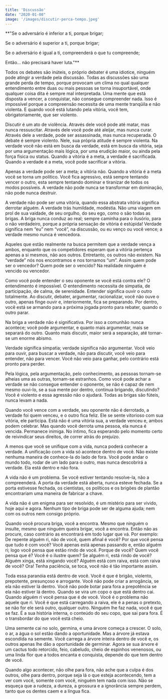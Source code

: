 ```yaml
---
title: 'Discussão'
date: "2020-01-08"
image: '/images/discutir-perca-tempo.jpeg'
---
```


**"Se o adversário é inferior a ti, porque brigar;

Se o adversário é superior a ti, porque brigar;

Se o adversário é igual a ti, compreenderá o que tu compreende;

Então… não precisará haver luta."**

Todos os debates são inúteis, o próprio debater é uma idiotice, ninguém pode atingir a verdade pela discussão. Todas as discussões são uma grande perda de tempo, porque provocam um clima no qual qualquer entendimento entre duas ou mais pessoas se torna insuportável, onde qualquer coisa dita é sempre mal interpretada. Uma mente que está disposta a vencer, a conquistar, não consegue compreender nada. Isso é impossível porque a compreensão necessita de uma mente tranqüila e não violenta. E quando você está lutando pela vitória, você tem, obrigatoriamente, que ser violento.

Discutir é um ato de violência. Através dele você pode até matar, mas nunca ressuscitar. Através dele você pode até aleijar, mas nunca curar. Através dele a verdade, pode ser assassinada, mas nunca recuperada. O debate é sempre violento. Nele, sua própria atitude é sempre violenta. Na verdade você não está em busca da verdade, está em busca da vitória, seja por uma argumentação mais lógica, por uma erudição maior, ou ainda pela força física ou status. Quando a vitória é a meta, a verdade é sacrificada. Quando a verdade é a meta, você pode sacrificar a vitória.

Apenas a verdade pode ser a meta; a vitória não. Quando a vitória é a meta você se torna um político. Você fica agressivo, está sempre tentando vencer o outro, esta sempre tentando dominar e tiranizar de todos os modos possíveis. A verdade não pode nunca se transformar em dominação, não pode nunca destruir.

A verdade não pode ser uma vitória, quando essa abstrata vitória significa derrotar alguém. A verdade trás humildade, modéstia. Não uma viagem em prol de sua vaidade, de seu orgulho, do seu ego, como o são todas as brigas. A briga nunca conduz ao real; sempre caminha para o ilusório, para o não verdadeiro, porque a própria sensação de vitória é estúpida! Verdade significa nem “eu” nem “você”, na discussão, ou eu venço ou você vence; a verdade mesmo nunca é vencedora.

Aqueles que estão realmente na busca permitem que a verdade vença a ambos, enquanto que os competidores esperam que a vitória pertença apenas a si mesmos, não aos outros. Entretanto, os outros não existem. Na “verdade” nós nos encontramos e nos tornamos “um”. Assim quem pode ser o vencedor? Quem pode ser o vencido? Na realidade ninguém é vencido ou vencedor.

Como você pode entender o seu oponente se você está contra ele? O entendimento é impossível. O entendimento necessita de simpatia, de participação, de calma, de serenidade. Entender significa ouvir o outro totalmente. Ao discutir, debater, argumentar, racionalizar, você não ouve o outro, apenas finge ouvir e, interiormente, fica se preparando. Por dentro, você está se armando para a próxima jogada pronto para rebater, quando o outro parar.

Na briga a verdade não é significativa. Por isso a comunhão nunca acontece; você pode argumentar, e quanto mais argumentar, mais se separará do outro. Quanto mais discutir, maior será a separação, até tornar-se um enorme abismo.

Verdade significa simpatia; verdade significa não argumentar. Você veio para ouvir, para buscar a verdade, não para discutir, você veio para entender, não para vencer. Você não veio para ganhar, pelo contrário está pronto para perder.

Pela lógica, pela argumentação, pelo conhecimento, as pessoas tornam-se alheias uma as outras, tornam-se estranhos. Como você pode achar a verdade se não consegue entender o oponente, se não é capaz de nem mesmo ouvi-lo, se a sua mente por dentro, continua brigando, discutindo? Você é violento e essa agressão não o ajudará. Todas as brigas são fúteis, nunca levam a nada.

Quando você vence com a verdade, seu oponente não é derrotado, a verdade foi quem venceu, e o outro fica feliz. Ele se sente vitorioso com sua vitória, ele participa. Está não é uma vitória sua, a verdade venceu e, ambos podem celebrar. Mas quando você derrota uma pessoa, ela nunca é vencida. Permanece inimiga. No íntimo, fica esperando pelo momento certo de reivindicar seus direitos, de correr atrás do prejuízo.

A menos que você se unifique com a vida, nunca poderá conhecer a verdade. A unificação com a vida só acontece dentro de você. Não existe nenhuma maneira de conhece-la do lado de fora. Você pode andar o mundo todo, rodar de um lado para o outro, mas nunca descobrirá a verdade. Ela está dentro e não fora.

A vida não é um problema. Se você estiver tentando resolve-la, não a compreenderá. A porta da verdade está aberta, nunca esteve fechada. Se a porta estivesse fechada, os cientistas, os políticos e os brigões de plantão encontrariam uma maneira de fabricar a chave.

A vida não é um enigma para ser resolvido, é um mistério para ser vivido, hoje aqui e agora. Nenhum tipo de briga pode ser de alguma ajuda; nem com os outros nem consigo próprio.

Quando você procura briga, você a encontra. Mesmo que ninguém o insulte, mesmo que ninguém queira brigar, você a encontra. Então não as procure, caso contrário as encontrará em todo lugar que vá. Por exemplo: De repente alguém ri, não de você, quem afinal é você? Por que você pensa que tudo é com você? Você apenas está apenas passando e, então alguém ri; logo você pensa que estão rindo de você. Porque de você? Quem você pensa que é? Você é o ilustre quem? Se alguém ri, está rindo de você? Alguém xinga, está xingando você? Alguém está com raiva, está com raiva de você? Ora! Tenha paciência, se toca, você não é tão importante assim.

Toda essa paranóia está dentro de você. Você é que é brigão, violento, prepotente, presunçoso e arrogante. Você não pode criar a arrogância, se ela não estiver lá dentro. Você não pode botar para fora a prepotência se ela não estiver lá dentro. Quando se vira um copo o que está dentro cai. Quando alguém ri você pensa que é de você. Você é o problema não aquele que ri. Você é que está carregando a raiva, ele é a penas o pretexto, se não for ele será outro, qualquer outro. Ninguém lhe faz nada, você é que se faz. É a sua história interna, o conteúdo do seu copo, que sai para fora. É o transbordar do que você está cheio.

Uma semente cai no solo, germina, e uma árvore começa a crescer. O solo, o ar, a água o sol estão dando a oportunidade. Mas a árvore já estava escondida na semente. Você carrega a árvore inteira dentro de você e, os outros apenas lhe dão a oportunidade de germinar. Agora se sua árvore é um cactus todo retorcido, feio, cabeludo, cheio de espinhos venenosos, ou uma linda flor que a todos encanta e conquista, depende do que tem dentro de você.

Quando algo acontecer, não olhe para fora, não ache que a culpa é dos outros, olhe para dentro, porque seja lá o que esteja acontecendo, tem a ver com você, somente com você, ninguém tem nada com isso. Não se esqueça que a rudeza, a dureza, a grossura e a ignorância sempre perdem, tanto que os dentes caem e a língua fica.
